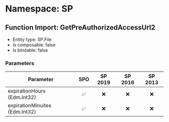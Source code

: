 # Namespace: SP

## Function Import: GetPreAuthorizedAccessUrl2

- Entity type: SP.File
- Is composable: false
- Is bindable: false

### Parameters

Parameter | SPO | SP 2019 | SP 2016 | SP 2013
----------|:---:|:-------:|:-------:|:-------:
expirationHours (Edm.Int32) | ✅ | ❌ | ❌ | ❌
expirationMinuites (Edm.Int32) | ✅ | ❌ | ❌ | ❌